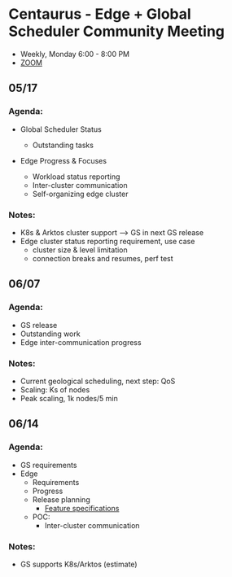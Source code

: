 # Centaurus - Edge + Global Scheduler Community Meeting
- Weekly, Monday 6:00 - 8:00 PM
- [ZOOM](https://futurewei.zoom.us/j/95137875506?from=addon)


## 05/17

### Agenda:

- Global Scheduler Status
  - Outstanding tasks

- Edge Progress & Focuses
  - Workload status reporting
  - Inter-cluster communication
  - Self-organizing edge cluster

### Notes:

- K8s & Arktos cluster support --> GS in next GS release
- Edge cluster status reporting requirement, use case
  - cluster size & level limitation
  - connection breaks and resumes, perf test

## 06/07

### Agenda:

- GS release
- Outstanding work
- Edge inter-communication progress

### Notes:

- Current geological scheduling, next step: QoS
- Scaling: Ks of nodes
- Peak scaling, 1k nodes/5 min


## 06/14

### Agenda:

- GS requirements
- Edge
  - Requirements
  - Progress
  - Release planning
    - [Feature specifications](https://github.com/pdgetrf/ArktosEdge/blob/main/design/830_planning.md)
  - POC:
    - Inter-cluster communication

### Notes:
- GS supports K8s/Arktos (estimate)
